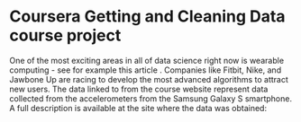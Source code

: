 # Coursera Getting and Cleaning Data course project
One of the most exciting areas in all of data science right now is wearable computing - see for example this article . Companies like
Fitbit, Nike, and Jawbone Up are racing to develop the most advanced algorithms to attract new users. The data linked to from the course
website represent data collected from the accelerometers from the Samsung Galaxy S smartphone. A full description is available at the site
where the data was obtained:



